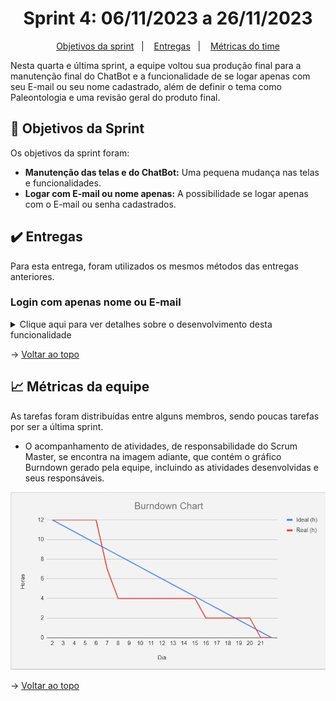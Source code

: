 <span id="topo">

<h1 align="center">Sprint 4: 06/11/2023 a 26/11/2023</h1>

<p align="center">
    <a href="#objetivos">Objetivos da sprint</a> &nbsp |&nbsp &nbsp
    <a href="#entregas">Entregas</a> &nbsp |&nbsp &nbsp
    <a href="#metricas">Métricas do time</a>
</p>

Nesta quarta e última sprint, a equipe voltou sua produção final para a manutenção final do ChatBot e a funcionalidade de se logar apenas com seu E-mail ou seu nome cadastrado, além de definir o tema como Paleontologia e uma revisão geral do produto final.


<span id="objetivos">

## 🎯 Objetivos da Sprint

Os objetivos da sprint foram:
- **Manutenção das telas e do ChatBot:** Uma pequena mudança nas telas e funcionalidades.
- **Logar com E-mail ou nome apenas:** A possibilidade se logar apenas com o E-mail ou senha cadastrados.

<span id="entregas">

## ✔️ Entregas

Para esta entrega, foram utilizados os mesmos métodos das entregas anteriores.

### Login com apenas nome ou E-mail
<details>
    <summary>Clique aqui para ver detalhes sobre o desenvolvimento desta funcionalidade</summary>
    <br>
    Essa funcionalidade foi iniciada e finalizada nesta sprint. Ela visa a possibilidade se logar apenas com o E-mail ou senha cadastrados anteriormente.
    <img src="att.gif">
</details>

→ [Voltar ao topo](#topo)

<span id="metricas">

## 📈 Métricas da equipe
As tarefas foram distribuídas entre alguns membros, sendo poucas tarefas por ser a última sprint.
- O acompanhamento de atividades, de responsabilidade do Scrum Master, se encontra na imagem adiante, que contém o gráfico Burndown gerado pela equipe, incluindo as atividades desenvolvidas e seus responsáveis.

<div align="center">
    <img src="burndown-sprint4.png">
</div>

→ [Voltar ao topo](#topo)
